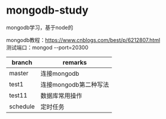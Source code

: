 # mongodb-study
mongodb学习，基于node的

mongodb教程：https://www.cnblogs.com/best/p/6212807.html   
测试端口：mongod --port=20300  

branch | remarks
---|---
master | 连接mongodb
test1 | 连接mongodb第二种写法
test11 | 数据库常用操作
schedule | 定时任务

